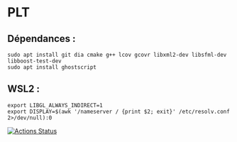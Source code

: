 # PLT

## Dépendances :
    sudo apt install git dia cmake g++ lcov gcovr libxml2-dev libsfml-dev libboost-test-dev
    sudo apt install ghostscript

## WSL2 :
    export LIBGL_ALWAYS_INDIRECT=1
    export DISPLAY=$(awk '/nameserver / {print $2; exit}' /etc/resolv.conf 2>/dev/null):0

[![Actions Status](https://github.com/cbares/plt/workflows/PLT%20build/badge.svg)](https://github.com/cbares/plt/actions)
